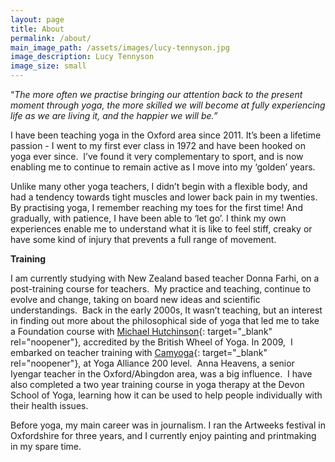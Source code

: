 ```yaml
---
layout: page
title: About
permalink: /about/
main_image_path: /assets/images/lucy-tennyson.jpg
image_description: Lucy Tennyson
image_size: small
---
```


“*The more often we practise bringing our attention back to the present moment through yoga, the more skilled we will become at fully experiencing life as we are living it, and the happier we will be.”*

I have been teaching yoga in the Oxford area since 2011. It’s been a lifetime passion - I went to my first ever class in 1972 and have been hooked on yoga ever since.&nbsp; I’ve found it very complementary to sport, and is now enabling me to continue to remain active as I move into my ‘golden’ years.

Unlike many other yoga teachers, I didn’t begin with a flexible body, and had a tendency towards tight muscles and lower back pain in my twenties. By practising yoga, I remember reaching my toes for the first time\! And gradually, with patience, I have been able to ‘let go’. I think my own experiences enable me to understand what it is like to feel stiff, creaky or have some kind of injury that prevents a full range of movement.

**Training**

I am currently studying with New Zealand based teacher Donna Farhi, on a post-training course for teachers.&nbsp; My practice and teaching, continue to evolve and change, taking on board new ideas and scientific understandings.&nbsp; Back in the early 2000s, It wasn’t teaching, but an interest in finding out more about the philosophical side of yoga that led me to take a Foundation course with [Michael Hutchinson](http://www.twobirdsyoga.com/){: target="_blank" rel="noopener"}, accredited by the British Wheel of Yoga. In 2009, &nbsp;I embarked on teacher training with [Camyoga](https://www.camyoga.co.uk/){: target="_blank" rel="noopener"}, at Yoga Alliance 200 level. &nbsp;Anna Heavens, a senior Iyengar teacher in the Oxford/Abingdon area, was a big influence.&nbsp; I have also completed a two year training course in yoga therapy at the Devon School of Yoga, learning how it can be used to help people individually with their health issues.

Before yoga, my main career was in journalism. I ran the Artweeks festival in Oxfordshire for three years, and I currently enjoy painting and printmaking in my spare time.
